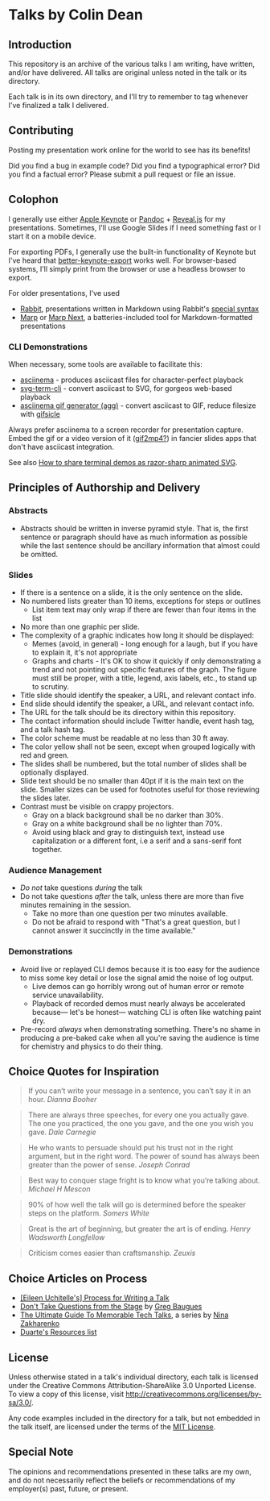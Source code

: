Talks by Colin Dean
===================

Introduction
------------

This repository is an archive of the various talks I am writing, have written,
and/or have delivered. All talks are original unless noted in the talk or its
directory.

Each talk is in its own directory, and I'll try to remember to tag whenever I've
finalized a talk I delivered.

Contributing
------------

Posting my presentation work online for the world to see has its benefits!

Did you find a bug in example code? Did you find a typographical error? Did you
find a factual error? Please submit a pull request or file an issue.

Colophon
--------

I generally use either [Apple Keynote](https://www.apple.com/mac/keynote/)
or [Pandoc](https://pandoc.org) + [Reveal.js](https://revealjs.com/) for my presentations. 
Sometimes, I'll use Google Slides if I need something fast or I start it on a mobile device.

For exporting PDFs, I generally use the built-in functionality of Keynote but I've heard that
[better-keynote-export](https://github.com/mcfunley/better-keynote-export) works well.
For browser-based systems, I'll simply print from the browser or use a headless browser to export.

For older presentations, I've used

* [Rabbit](http://rabbit-shocker.org/en/), presentations written in Markdown 
  using Rabbit's [special
syntax](http://rabbit-shocker.org/en/sample/markdown/rabbit.html)
* [Marp](https://github.com/yhatt/marp) or [Marp Next](https://marp.app),
  a batteries-included tool for Markdown-formatted presentations
  
### CLI Demonstrations

When necessary, some tools are available to facilitate this:

* [asciinema](https://github.com/asciinema/asciinema) - produces asciicast files for character-perfect playback
* [svg-term-cli](https://github.com/marionebl/svg-term-cli) - convert asciicast to SVG, for gorgeos web-based playback
* [asciinema gif generator (agg)](https://github.com/asciinema/agg) - convert asciicast to GIF, reduce filesize with [gifsicle](https://github.com/kohler/gifsicle)

Always prefer asciinema to a screen recorder for presentation capture.
Embed the gif or a video version of it ([gif2mp4?](https://github.com/colindean/hejmo/blob/master/scripts/gif2mp4)) in fancier slides apps that don't have asciicast integration.

See also [How to share terminal demos as razor-sharp animated SVG](https://wasimlorgat.com/tils/how-to-share-terminal-demos-as-razor-sharp-animated-svg.html).

Principles of Authorship and Delivery
-------------------------------------

### Abstracts

* Abstracts should be written in inverse pyramid style. That is, the first sentence or paragraph should have as much information as possible while the last sentence should be ancillary information that almost could be omitted.

### Slides

* If there is a sentence on a slide, it is the only sentence on the slide.
* No numbered lists greater than 10 items, exceptions for steps or outlines
  * List item text may only wrap if there are fewer than four items in the list
* No more than one graphic per slide.
* The complexity of a graphic indicates how long it should be displayed:
  * Memes (avoid, in general) - long enough for a laugh, but if you have to explain it, it's not appropriate
  * Graphs and charts - It's OK to show it quickly if only demonstrating a trend and not pointing out specific features of the graph. The figure must still be proper, with a title, legend, axis labels, etc., to stand up to scrutiny.
* Title slide should identify the speaker, a URL, and relevant contact info.
* End slide should identify the speaker, a URL, and relevant contact info.
* The URL for the talk should be its directory within this repository.
* The contact information should include Twitter handle, event hash tag, and a talk hash tag.
* The color scheme must be readable at no less than 30 ft away.
* The color yellow shall not be seen, except when grouped logically with red and green.
* The slides shall be numbered, but the total number of slides shall be
  optionally displayed.
* Slide text should be no smaller than 40pt if it is the main text on the slide.
  Smaller sizes can be used for footnotes useful for those reviewing the slides
  later.
* Contrast must be visible on crappy projectors.
  * Gray on a black background shall be no darker than 30%.
  * Gray on a white background shall be no lighter than 70%.
  * Avoid using black and gray to distinguish text, instead use capitalization
    or a different font, i.e a serif and a sans-serif font together.

### Audience Management

* *Do not* take questions *during* the talk
* Do not take questions *after* the talk, unless there are more than five minutes remaining in the session.
  * Take no more than one question per two minutes available.
  * Do not be afraid to respond with "That's a great question, but I cannot answer it succinctly in the time available."

### Demonstrations

* Avoid live or replayed CLI demos because it is too easy for the audience to
  miss some key detail or lose the signal amid the noise of log output.
  * Live demos can go horribly wrong out of human error or remote service unavailability.
  * Playback of recorded demos must nearly always be accelerated because— let's be honest— watching CLI is often like watching paint dry.
* Pre-record _always_ when demonstrating something. There's no shame in producing a pre-baked cake when all you're saving the audience is time for chemistry and physics to do their thing.

Choice Quotes for Inspiration
-----------------------------

> If you can’t write your message in a sentence, you can’t say it in an hour.
*Dianna Booher*

> There are always three speeches, for every one you actually gave. The one you
practiced, the one you gave, and the one you wish you gave.
*Dale Carnegie*

> He who wants to persuade should put his trust not in the right argument, but
in the right word. The power of sound has always been greater than
the power of sense. *Joseph Conrad*

> Best way to conquer stage fright is to know what you’re talking about.
*Michael H Mescon*

> 90% of how well the talk will go is determined before the speaker steps on the platform.
*Somers White*

> Great is the art of beginning, but greater the art is of ending.
*Henry Wadsworth Longfellow*

> Criticism comes easier than craftsmanship.
*Zeuxis*

Choice Articles on Process
--------------------------

* [[Eileen Uchitelle's] Process for Writing
  a Talk](http://eileencodes.com/posts/my-process-for-writing-a-talk/)
* [Don't Take Questions from the Stage](http://baugues.com/questions) by [Greg Baugues](https://twitter.com/greggyb)
* [The Ultimate Guide To Memorable Tech Talks](https://medium.com/@nnja/the-ultimate-guide-to-memorable-tech-talks-e7c350778d4b), a series by [Nina Zakharenko](https://twitter.com/@nnja)
* [Duarte's Resources list](https://www.duarte.com/resources/)

License
-------

Unless otherwise stated in a talk's individual directory, each talk is licensed
under the Creative Commons Attribution-ShareAlike 3.0 Unported License. To view
a copy of this license, visit http://creativecommons.org/licenses/by-sa/3.0/.

Any code examples included in the directory for a talk, but not embedded in the
talk itself, are licensed under the terms of the
[MIT License](http://opensource.org/licenses/MIT).

Special Note
------------

The opinions and recommendations presented in these talks are my own, and do not
necessarily reflect the beliefs or recommendations of my employer(s)
past, future, or present.
